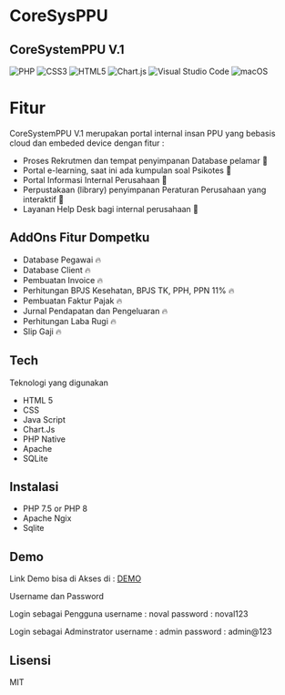 # CoreSysPPU

## CoreSystemPPU V.1 

![PHP](https://img.shields.io/badge/php-%23777BB4.svg?style=for-the-badge&logo=php&logoColor=white) ![CSS3](https://img.shields.io/badge/css3-%231572B6.svg?style=for-the-badge&logo=css3&logoColor=white) ![HTML5](https://img.shields.io/badge/html5-%23E34F26.svg?style=for-the-badge&logo=html5&logoColor=white) ![Chart.js](https://img.shields.io/badge/chart.js-F5788D.svg?style=for-the-badge&logo=chart.js&logoColor=white) ![Visual Studio Code](https://img.shields.io/badge/Visual%20Studio%20Code-0078d7.svg?style=for-the-badge&logo=visual-studio-code&logoColor=white)  ![macOS](https://img.shields.io/badge/mac%20os-000000?style=for-the-badge&logo=macos&logoColor=F0F0F0)

# Fitur
CoreSystemPPU V.1 merupakan portal internal insan PPU yang bebasis cloud dan embeded device dengan fitur :
- Proses Rekrutmen dan tempat penyimpanan Database pelamar :dart:
- Portal e-learning, saat ini ada kumpulan soal Psikotes :dart:
- Portal Informasi Internal Perusahaan :dart:
- Perpustakaan (library) penyimpanan Peraturan Perusahaan yang interaktif :dart:
- Layanan Help Desk bagi internal perusahaan  :dart:

## AddOns Fitur Dompetku
- Database Pegawai :fire:
- Database Client :fire:
- Pembuatan Invoice :fire:
- Perhitungan BPJS Kesehatan, BPJS TK, PPH, PPN 11% :fire:
- Pembuatan Faktur Pajak :fire:
- Jurnal Pendapatan dan Pengeluaran :fire:
- Perhitungan Laba Rugi 🔥
- Slip Gaji 🔥

## Tech

Teknologi yang digunakan
- HTML 5
- CSS
- Java Script
- Chart.Js
- PHP Native
- Apache
- SQLite

## Instalasi
- PHP 7.5 or PHP 8
- Apache Ngix
- Sqlite

## Demo

Link Demo bisa di Akses di : <a href="https://bit.ly/CoreSysV1" target="_blank">DEMO</a>

Username dan Password

Login sebagai Pengguna 
username : noval
password : noval123

Login sebagai Adminstrator
username : admin
password : admin@123

## Lisensi

MIT
